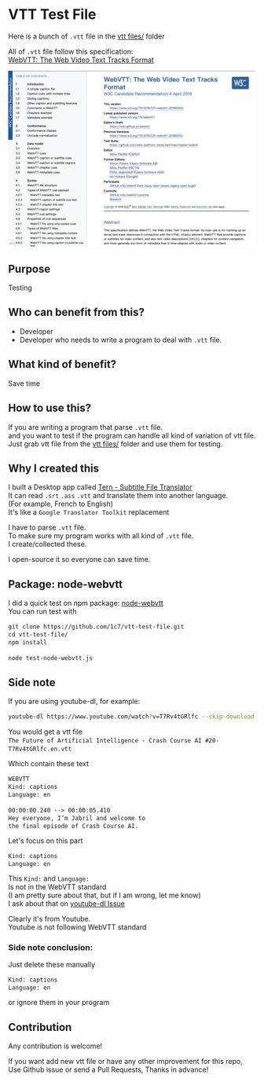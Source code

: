 # VTT Test File
Here is a bunch of `.vtt` file in the [vtt files/](https://github.com/1c7/vtt-test-file/tree/master/vtt%20files) folder     

All of `.vtt` file follow this specification:         
[WebVTT: The Web Video Text Tracks Format](https://www.w3.org/TR/webvtt1/)

![Spec Screenshot](./img/spec.jpg)

## Purpose
Testing

## Who can benefit from this?
* Developer
* Developer who needs to write a program to deal with `.vtt` file.

## What kind of benefit?
Save time

## How to use this?
If you are writing a program that parse `.vtt` file.   
and you want to test if the program can handle all kind of variation of vtt file.     
Just grab vtt file from the [vtt files/](https://github.com/1c7/vtt-test-file/tree/master/vtt%20files) folder and use them for testing.  

## Why I created this
I built a Desktop app called [Tern - Subtitle File Translator](http://tern.1c7.me/)     
It can read `.srt` `.ass` `.vtt` and translate them into another language.  
(For example, French to English)     
It's like a `Google Translator Toolkit` replacement

I have to parse `.vtt` file.     
To make sure my program works with all kind of `.vtt` file.     
I create/collected these. 

I open-source it so everyone can save time.

## Package: node-webvtt 
I did a quick test on npm package: [node-webvtt](https://www.npmjs.com/package/node-webvtt)    
You can run test with  
```
git clone https://github.com/1c7/vtt-test-file.git
cd vtt-test-file/
npm install

node test-node-webvtt.js
```

## Side note
If you are using youtube-dl, for example:

```bash
youtube-dl https://www.youtube.com/watch?v=T7Rv4tGRlfc --skip-download --sub-format vtt --write-sub
```

You would get a vtt file   
`The Future of Artificial Intelligence - Crash Course AI #20-T7Rv4tGRlfc.en.vtt`

Which contain these text

```
WEBVTT
Kind: captions
Language: en

00:00:00.240 --> 00:00:05.410
Hey everyone, I’m Jabril and welcome to
the final episode of Crash Course AI.
```

Let's focus on this part  
```
Kind: captions
Language: en
```

This `Kind:` and `Language:`   
Is not in the WebVTT standard     
(I am pretty sure about that, but if I am wrong, let me know)   
I ask about that on [youtube-dl Issue](https://github.com/ytdl-org/youtube-dl/issues/23777) 

Clearly it's from Youtube.   
Youtube is not following WebVTT standard   

### Side note conclusion: 

Just delete these manually
```
Kind: captions
Language: en
```

or ignore them in your program   

## Contribution
Any contribution is welcome!   

If you want add new vtt file or have any other improvement for this repo,   
Use Github issue or send a Pull Requests, Thanks in advance!